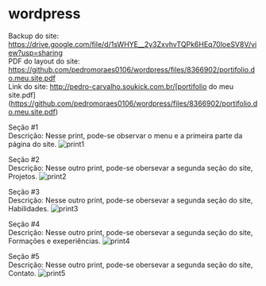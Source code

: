 # wordpress

Backup do site: https://drive.google.com/file/d/1sWHYE__2y3ZxvhvTQPk6HEq70loeSV8V/view?usp=sharing
<br>PDF do layout do site: https://github.com/pedromoraes0106/wordpress/files/8366902/portifolio.do.meu.site.pdf
<br>Link do site: http://pedro-carvalho.soukick.com.br/[portifolio do meu site.pdf](https://github.com/pedromoraes0106/wordpress/files/8366902/portifolio.do.meu.site.pdf)



Seção #1<br>
Descrição: Nesse print, pode-se observar o menu e a primeira parte da página do site.
![print1](https://user-images.githubusercontent.com/92893016/157142961-4052aa1c-3ba2-4d78-a007-6adb5f0c225e.jpg)

Seção #2<br>
Descrição: Nesse outro print, pode-se obersevar a segunda seção do site, Projetos.
![print2](https://user-images.githubusercontent.com/92893016/157142974-a7f47c26-91b3-4ff1-aaef-9e671d8c830a.jpg)

Seção #3<br>
Descrição: Nesse outro print, pode-se obersevar a segunda seção do site, Habilidades.
![print3](https://user-images.githubusercontent.com/92893016/157142986-5ecd0a46-fb45-4c73-a904-bb54e5158bfd.jpg)

Seção #4<br>
Descrição: Nesse outro print, pode-se obersevar a segunda seção do site, Formações e exeperiências.
![print4](https://user-images.githubusercontent.com/92893016/157142993-971304eb-839b-4427-aaa8-d0b223244ffe.jpg)

Seção #5<br>
Descrição: Nesse outro print, pode-se obersevar a segunda seção do site, Contato.
![print5](https://user-images.githubusercontent.com/92893016/157143001-895b2835-67ce-4041-94f3-c568586720da.jpg)
